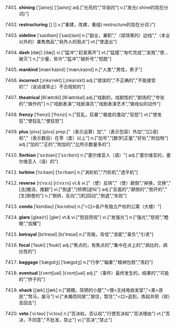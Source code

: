 7401. **shining**
['ʃaɪnɪŋ]  ['ʃaɪnɪŋ]
adj.["光亮的","华丽的"]  v.["发光( shine的现在分词)"]  

7402. **restructuring**
[]  []
v.["重建，改建，重组( restructure的现在分词 )"]  

7403. **sideline**
[ˈsaɪdlaɪn]  [ˈsaɪdˌlaɪn]
n.["副业，兼职","（球场等的）边线","（本业以外的）兼售商品","局外人的观点"]  vt.["使退出"]  

7404. **dash**
[dæʃ]  [dæʃ]
vi.["猛冲","赶紧离开"]  vt.["猛撞","匆忙完成","泼溅","使…破灭"]  n.["少量，些许","猛冲","破折号","短跑"]  

7405. **mankind**
[mænˈkaɪnd]  [ˈmænˌkaɪnd]
n.["人类","男性，男子"]  

7406. **incorrect**
[ˌɪnkəˈrekt]  [ˌɪnkəˈrɛkt]
adj.["错误的","不正确的","不能接受的","（说话或举止）不合规矩的"]  

7407. **theatrical**
[θiˈætrɪkl]  [θiˈætrɪkəl]
adj.["戏剧的，戏剧性的","剧场的","夸张的","做作的"]  n.["戏剧表演","戏剧演员","戏剧表演艺术","做戏似的动作"]  

7408. **frenzy**
[ˈfrenzi]  [ˈfrɛnzi]
n.["狂乱，狂暴","极度的激动","狂怒"]  vt.["使发狂","使狂乱","使狂怒"]  

7409. **plus**
[plʌs]  [plʌs]
prep.["（表示运算）加","（表示包容）外加","[口语]和","（表示数目）在零（度）以上"]  n.["加号","[数学]正量","好处","附加物"]  adj.["加的","正的","附加的","比所示数量多的"]  

7410. **Serbian**
['sɜ:bɪən]  ['sɜ:rbɪrn]
n.["塞尔维亚人（语）"]  adj.["塞尔维亚的，塞尔维亚人（语）的"]  

7411. **turbine**
[ˈtɜ:baɪn]  [ˈtɜ:rbaɪn]
n.["涡轮机","汽轮机","透平机"]  

7412. **reverse**
[rɪˈvɜ:s]  [rɪˈvɜ:rs]
vt.& vi.["（使）反转","（使）颠倒","掉换，交换","[法]撤消，推翻"]  vi.["倒退","[桥牌]逆叫"]  adj.["反面的","颠倒的","倒开的","[生]倒卷的"]  n.["倒转，反向","[机]回动","倒退","失败"]  

7413. **condo**
[ˈkɒndəʊ]  [ˈkɑ:ndoʊ]
n.["<口>各户有独立产权的公寓（大楼）"]  

7414. **glare**
[gleə(r)]  [gler]
vt.& vi.["怒目而视"]  vi.["发强光"]  n.["强光","怒视","瞪眼","炫耀"]  

7415. **betrayal**
[bɪˈtreɪəl]  [bɪ'treɪəl]
n.["背叛，背信","泄密","辜负","引诱"]  

7416. **focal**
[ˈfəʊkl]  [ˈfoʊkl]
adj.["焦点的，有焦点的","集中在点上的","病灶的，病灶性的"]  

7417. **baggage**
[ˈbægɪdʒ]  [ˈbæɡɪdʒ]
n.["行李","辎重","精神包袱","荡妇"]  

7418. **eventual**
[ɪˈventʃuəl]  [ɪˈvɛntʃuəl]
adj.["（事件）最终发生的，结果的","可能的","终于的"]  

7419. **shack**
[ʃæk]  [ʃæk]
n.["窝棚，简陋的小屋","<俚>无线电收发室","<美>游民","驽马，废马"]  vi.["未婚而同居","居住，暂住","<口>追到，拣起并把（球）丢回去"]  

7420. **veto**
[ˈvi:təʊ]  [ˈvi:toʊ]
n.["否决权，否认权","行使否决权","否决理由"]  vt.["否决，不同意","不批准，禁止"]  vi.["否决","禁止"]  

